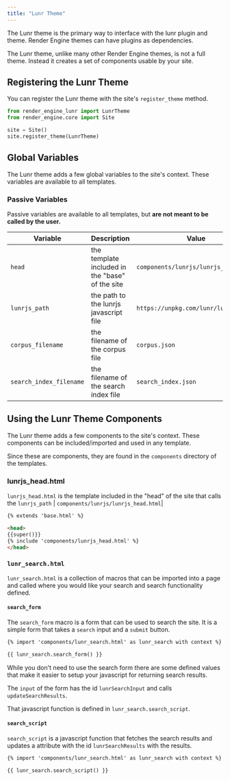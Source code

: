 ```yaml
---
title: "Lunr Theme"
---
```


The Lunr theme is the primary way to interface with the lunr plugin and theme. Render Engine themes can have plugins as dependencies.

The Lunr theme, unlike many other Render Engine themes, is not a full theme. Instead it creates a set of components usable by your site.

## Registering the Lunr Theme

You can register the Lunr theme with the site's `register_theme` method.

```python
from render_engine_lunr import LunrTheme
from render_engine.core import Site

site = Site()
site.register_theme(LunrTheme)
```

## Global Variables

The Lunr theme adds a few global variables to the site's context. These variables are available to all templates.

### Passive Variables

Passive variables are available to all templates, but **are not meant to be called by the user.**

| Variable | Description | Value |
| -------- | ----------- | ----- |
| `head` | the template included in the "base" of the site | `components/lunrjs/lunrjs_head.html`|
| `lunrjs_path` | the path to the lunrjs javascript file | `https://unpkg.com/lunr/lunr.js` |
| `corpus_filename` | the filename of the corpus file | `corpus.json` |
| `search_index_filename` | the filename of the search index file | `search_index.json` |

## Using the Lunr Theme Components

The Lunr theme adds a few components to the site's context. These components can be included/imported and used in any template.

Since these are components, they are found in the `components` directory of the templates.

### lunrjs_head.html

`lunrjs_head.html` is the template included in the "head" of the site that calls the `lunrjs_path` | `components/lunrjs/lunrjs_head.html`|

```html
{% extends 'base.html' %} 

<head>
{{super()}} 
{% include 'components/lunrjs_head.html' %}
</head>

```

### `lunr_search.html`

`lunr_search.html` is a collection of macros that can be imported into a page and called where you would like your search and search functionality defined.

#### `search_form`

The `search_form` macro is a form that can be used to search the site. It is a simple form that takes a `search` input and a `submit` button.

```html
{% import 'components/lunr_search.html' as lunr_search with context %}

{{ lunr_search.search_form() }}
```

While you don't need to use the search form there are some defined values that make it easier to setup your javascript for returning search results.

The `input` of the form has the id `lunrSearchInput` and calls `updateSearchResults`. 

That javascript function is defined in `lunr_search.search_script`.

#### `search_script`

`search_script` is a javascript function that fetches the search results and updates a attribute with the id `lunrSearchResults` with the results.

```html
{% import 'components/lunr_search.html' as lunr_search with context %}

{{ lunr_search.search_script() }}
```
